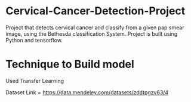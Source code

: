# Cervical-Cancer-Detection-Project
Project that detects cervical cancer and classify from a given pap smear image, using the Bethesda classification System. Project is built using Python and tensorflow. 

# Technique to Build model
Used Transfer Learning 

Dataset Link = https://data.mendeley.com/datasets/zddtpgzv63/4
